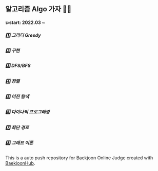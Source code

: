 ## 알고리즘 Algo 가자 👩‍💻

#### 💥start: 2022.03 ~

##### 1️⃣ 그리디 Greedy

##### 2️⃣ 구현

##### 3️⃣ DFS/BFS

##### 4️⃣ 정렬

##### 5️⃣ 이진 탐색
##### 6️⃣ 다이나믹 프로그래밍
##### 7️⃣ 최단 경로
##### 8️⃣ 그래프 이론


This is a auto push repository for Baekjoon Online Judge created with [BaekjoonHub](https://github.com/BaekjoonHub/BaekjoonHub).
